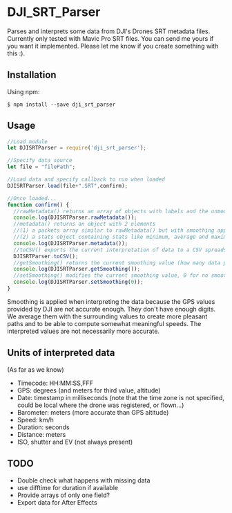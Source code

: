 # DJI_SRT_Parser

Parses and interprets some data from DJI's Drones SRT metadata files.
Currently only tested with Mavic Pro SRT files. You can send me yours if you want it implemented.
Please let me know if you create something with this :).

## Installation

Using npm:
```shell
$ npm install --save dji_srt_parser
```

## Usage
```js
//Load module
let DJISRTParser = require('dji_srt_parser');

//Specify data source
let file = "filePath";

//Load data and specify callback to run when loaded
DJISRTParser.load(file+".SRT",confirm);

//Once loaded...
function confirm() {
  //rawMetadata() returns an array of objects with labels and the unmodified SRT data in the form of strings
  console.log(DJISRTParser.rawMetadata());
  //metadata() returns an object with 2 elements
  //(1) a packets array similar to rawMetadata() but with smoothing applied to GPS locations (see below why smoothing is used) and with computed speeds in 2d, 3d and vertical
  //(2) a stats object containing stats like minimum, average and maximum speeds based on the interpreted data
  console.log(DJISRTParser.metadata());
  //toCSV() exports the current interpretation of data to a CSV spreadsheet the optional value raw exports the raw data instead
  DJISRTParser.toCSV();
  //getSmoothing() returns the current smoothing value (how many data packets to average with, in each array direction)
  console.log(DJISRTParser.getSmoothing());
  //setSmoothing() modifies the current smoothing value, 0 for no smoothing
  console.log(DJISRTParser.setSmoothing(0));
}
```
Smoothing is applied when interpreting the data because the GPS values provided by DJI are not accurate enough. They don't have enough digits. We average them with the surrounding values to create more pleasant paths and to be able to compute somewhat meaningful speeds. The interpreted values are not necessarily more accurate.

## Units of interpreted data
(As far as we know)
- Timecode: HH:MM:SS,FFF
- GPS: degrees (and meters for third value, altitude)
- Date: timestamp in milliseconds (note that the time zone is not specified, could be local where the drone was registered, or flown...)
- Barometer: meters (more accurate than GPS altitude)
- Speed: km/h
- Duration: seconds
- Distance: meters
- ISO, shutter and EV (not always present)

## TODO
- Double check what happens with missing data
- use difftime for duration if available
- Provide arrays of only one field?
- Export data for After Effects
